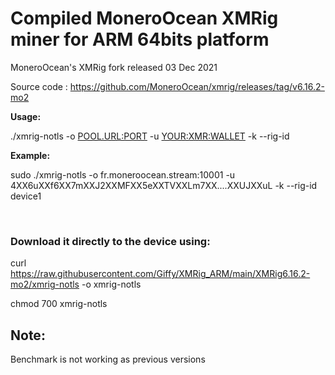 # Compiled MoneroOcean XMRig miner for ARM 64bits platform

MoneroOcean's XMRig fork released 03 Dec 2021

Source code : https://github.com/MoneroOcean/xmrig/releases/tag/v6.16.2-mo2


<b>Usage:</b>

./xmrig-notls -o <POOL.URL:PORT> -u <YOUR:XMR:WALLET> -k --rig-id <RIG-NAME>
  
<b>Example:</b>

sudo ./xmrig-notls -o fr.moneroocean.stream:10001 -u 4XX6uXXf6XX7mXXJ2XXMFXX5eXXTVXXLm7XX....XXUJXXuL -k --rig-id device1 
  
<br>
  
### Download it directly to the device using:
  
curl https://raw.githubusercontent.com/Giffy/XMRig_ARM/main/XMRig6.16.2-mo2/xmrig-notls -o xmrig-notls
  
chmod 700 xmrig-notls

## Note:
Benchmark is not working as previous versions
